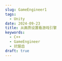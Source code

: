 ```yaml
---
slug: GameEngineer1
tags:
  - Unity
date: 2024-09-23
title: 从画质设置看游戏引擎
keywords:
  - C++
  - GameEngineer
  - 抗锯齿
draft: true
---
```

